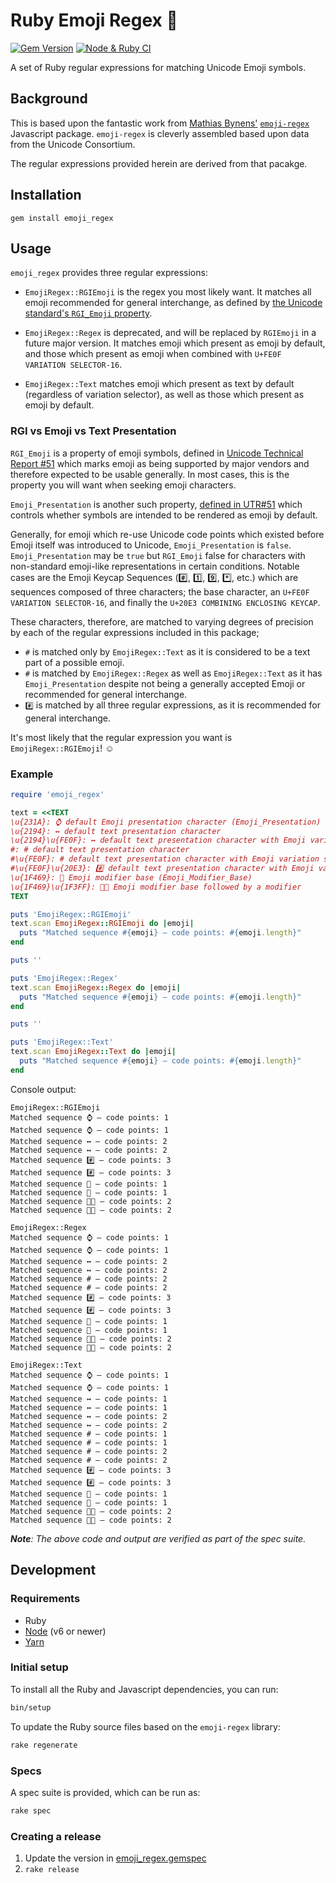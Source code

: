 # Ruby Emoji Regex 💎

[![Gem Version](https://badge.fury.io/rb/emoji_regex.svg)](https://rubygems.org/gems/emoji_regex) [![Node & Ruby CI](https://github.com/ticky/ruby-emoji-regex/workflows/Node%20&%20Ruby%20CI/badge.svg)](https://github.com/ticky/ruby-emoji-regex/actions?query=workflow%3A%22Node+%26+Ruby+CI%22)

A set of Ruby regular expressions for matching Unicode Emoji symbols.

## Background

This is based upon the fantastic work from [Mathias Bynens'](https://mathiasbynens.be/) [`emoji-regex`](https://github.com/mathiasbynens/emoji-regex) Javascript package. `emoji-regex` is cleverly assembled based upon data from the Unicode Consortium.

The regular expressions provided herein are derived from that pacakge.

## Installation

```shell
gem install emoji_regex
```

## Usage

`emoji_regex` provides three regular expressions:

* `EmojiRegex::RGIEmoji` is the regex you most likely want. It matches all emoji recommended for general interchange, as defined by [the Unicode standard's `RGI_Emoji` property](https://unicode.org/reports/tr51/#def_rgi_set).

* `EmojiRegex::Regex` is deprecated, and will be replaced by `RGIEmoji` in a future major version. It matches emoji which present as emoji by default, and those which present as emoji when combined with `U+FE0F VARIATION SELECTOR-16`.

* `EmojiRegex::Text` matches emoji which present as text by default (regardless of variation selector), as well as those which present as emoji by default.

### RGI vs Emoji vs Text Presentation

`RGI_Emoji` is a property of emoji symbols, defined in [Unicode Technical Report #51](https://unicode.org/reports/tr51/#def_rgi_set) which marks emoji as being supported by major vendors and therefore expected to be usable generally. In most cases, this is the property you will want when seeking emoji characters.

`Emoji_Presentation` is another such property, [defined in UTR#51](http://unicode.org/reports/tr51/#Emoji_Properties_and_Data_Files) which controls whether symbols are intended to be rendered as emoji by default.

Generally, for emoji which re-use Unicode code points which existed before Emoji itself was introduced to Unicode, `Emoji_Presentation` is `false`. `Emoji_Presentation` may be `true` but `RGI_Emoji` false for characters with non-standard emoji-like representations in certain conditions. Notable cases are the Emoji Keycap Sequences (#️⃣, 1️⃣, 9️⃣, *️⃣, etc.) which are sequences composed of three characters; the base character, an `U+FE0F VARIATION SELECTOR-16`, and finally the `U+20E3 COMBINING ENCLOSING KEYCAP`.

These characters, therefore, are matched to varying degrees of precision by each of the regular expressions included in this package;

- `#` is matched only by `EmojiRegex::Text` as it is considered to be a text part of a possible emoji.
- `#️` is matched by `EmojiRegex::Regex` as well as `EmojiRegex::Text` as it has `Emoji_Presentation` despite not being a generally accepted Emoji or recommended for general interchange.
- `#️⃣` is matched by all three regular expressions, as it is recommended for general interchange.

It's most likely that the regular expression you want is `EmojiRegex::RGIEmoji`! ☺️

### Example

```ruby
require 'emoji_regex'

text = <<TEXT
\u{231A}: ⌚ default Emoji presentation character (Emoji_Presentation)
\u{2194}: ↔ default text presentation character
\u{2194}\u{FE0F}: ↔️ default text presentation character with Emoji variation selector
#: # default text presentation character
#\u{FE0F}: #️ default text presentation character with Emoji variation selector
#\u{FE0F}\u{20E3}: #️⃣ default text presentation character with Emoji variation selector and combining enclosing keycap
\u{1F469}: 👩 Emoji modifier base (Emoji_Modifier_Base)
\u{1F469}\u{1F3FF}: 👩🏿 Emoji modifier base followed by a modifier
TEXT

puts 'EmojiRegex::RGIEmoji'
text.scan EmojiRegex::RGIEmoji do |emoji|
  puts "Matched sequence #{emoji} — code points: #{emoji.length}"
end

puts ''

puts 'EmojiRegex::Regex'
text.scan EmojiRegex::Regex do |emoji|
  puts "Matched sequence #{emoji} — code points: #{emoji.length}"
end

puts ''

puts 'EmojiRegex::Text'
text.scan EmojiRegex::Text do |emoji|
  puts "Matched sequence #{emoji} — code points: #{emoji.length}"
end

```

Console output:

```text
EmojiRegex::RGIEmoji
Matched sequence ⌚ — code points: 1
Matched sequence ⌚ — code points: 1
Matched sequence ↔️ — code points: 2
Matched sequence ↔️ — code points: 2
Matched sequence #️⃣ — code points: 3
Matched sequence #️⃣ — code points: 3
Matched sequence 👩 — code points: 1
Matched sequence 👩 — code points: 1
Matched sequence 👩🏿 — code points: 2
Matched sequence 👩🏿 — code points: 2

EmojiRegex::Regex
Matched sequence ⌚ — code points: 1
Matched sequence ⌚ — code points: 1
Matched sequence ↔️ — code points: 2
Matched sequence ↔️ — code points: 2
Matched sequence #️ — code points: 2
Matched sequence #️ — code points: 2
Matched sequence #️⃣ — code points: 3
Matched sequence #️⃣ — code points: 3
Matched sequence 👩 — code points: 1
Matched sequence 👩 — code points: 1
Matched sequence 👩🏿 — code points: 2
Matched sequence 👩🏿 — code points: 2

EmojiRegex::Text
Matched sequence ⌚ — code points: 1
Matched sequence ⌚ — code points: 1
Matched sequence ↔ — code points: 1
Matched sequence ↔ — code points: 1
Matched sequence ↔️ — code points: 2
Matched sequence ↔️ — code points: 2
Matched sequence # — code points: 1
Matched sequence # — code points: 1
Matched sequence #️ — code points: 2
Matched sequence #️ — code points: 2
Matched sequence #️⃣ — code points: 3
Matched sequence #️⃣ — code points: 3
Matched sequence 👩 — code points: 1
Matched sequence 👩 — code points: 1
Matched sequence 👩🏿 — code points: 2
Matched sequence 👩🏿 — code points: 2
```

_**Note**: The above code and output are verified as part of the spec suite._

## Development

### Requirements

* Ruby
* [Node](https://nodejs.org) (v6 or newer)
* [Yarn](https://yarnpkg.com)

### Initial setup

To install all the Ruby and Javascript dependencies, you can run:

```bash
bin/setup
```

To update the Ruby source files based on the `emoji-regex` library:

```bash
rake regenerate
```

### Specs

A spec suite is provided, which can be run as:

```bash
rake spec
```

### Creating a release

1. Update the version in [emoji_regex.gemspec](emoji_regex.gemspec)
1. `rake release`
